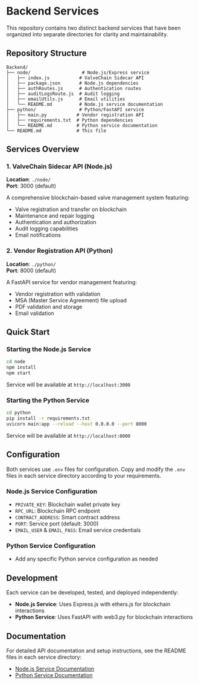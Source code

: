 # Backend Services

This repository contains two distinct backend services that have been organized into separate directories for clarity and maintainability.

## Repository Structure

```
Backend/
├── node/                   # Node.js/Express service
│   ├── index.js           # ValveChain Sidecar API
│   ├── package.json       # Node.js dependencies
│   ├── authRoutes.js      # Authentication routes
│   ├── auditLogsRoute.js  # Audit logging
│   ├── emailUtils.js      # Email utilities
│   └── README.md          # Node.js service documentation
├── python/                # Python/FastAPI service
│   ├── main.py           # Vendor registration API
│   ├── requirements.txt  # Python dependencies
│   └── README.md         # Python service documentation
└── README.md             # This file
```

## Services Overview

### 1. ValveChain Sidecar API (Node.js)
**Location**: `./node/`  
**Port**: 3000 (default)

A comprehensive blockchain-based valve management system featuring:
- Valve registration and transfer on blockchain
- Maintenance and repair logging
- Authentication and authorization
- Audit logging capabilities
- Email notifications

### 2. Vendor Registration API (Python)
**Location**: `./python/`  
**Port**: 8000 (default)

A FastAPI service for vendor management featuring:
- Vendor registration with validation
- MSA (Master Service Agreement) file upload
- PDF validation and storage
- Email validation

## Quick Start

### Starting the Node.js Service
```bash
cd node
npm install
npm start
```
Service will be available at `http://localhost:3000`

### Starting the Python Service
```bash
cd python
pip install -r requirements.txt
uvicorn main:app --reload --host 0.0.0.0 --port 8000
```
Service will be available at `http://localhost:8000`

## Configuration

Both services use `.env` files for configuration. Copy and modify the `.env` files in each service directory according to your requirements.

### Node.js Service Configuration
- `PRIVATE_KEY`: Blockchain wallet private key
- `RPC_URL`: Blockchain RPC endpoint
- `CONTRACT_ADDRESS`: Smart contract address
- `PORT`: Service port (default: 3000)
- `EMAIL_USER` & `EMAIL_PASS`: Email service credentials

### Python Service Configuration
- Add any specific Python service configuration as needed

## Development

Each service can be developed, tested, and deployed independently:

- **Node.js Service**: Uses Express.js with ethers.js for blockchain interactions
- **Python Service**: Uses FastAPI with web3.py for blockchain interactions

## Documentation

For detailed API documentation and setup instructions, see the README files in each service directory:
- [Node.js Service Documentation](./node/README.md)
- [Python Service Documentation](./python/README.md)